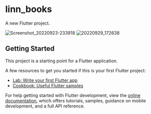 # linn_books

A new Flutter project.

![Screenshot_20220923-233918](https://user-images.githubusercontent.com/101389853/193307920-279c48da-d18e-4769-b7b2-7abacd0694b1.jpg)
![20220929_172638](https://user-images.githubusercontent.com/101389853/193307928-da62733c-86b8-4f65-b594-a9fe23da05da.gif)

## Getting Started

This project is a starting point for a Flutter application.

A few resources to get you started if this is your first Flutter project:

- [Lab: Write your first Flutter app](https://docs.flutter.dev/get-started/codelab)
- [Cookbook: Useful Flutter samples](https://docs.flutter.dev/cookbook)

For help getting started with Flutter development, view the
[online documentation](https://docs.flutter.dev/), which offers tutorials,
samples, guidance on mobile development, and a full API reference.
